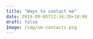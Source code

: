 ```yaml
---
title: "Ways to contact me"
date: 2019-09-05T12:34:20+10:00
draft: false
Image: /img/sm-contacts.png
---
```






